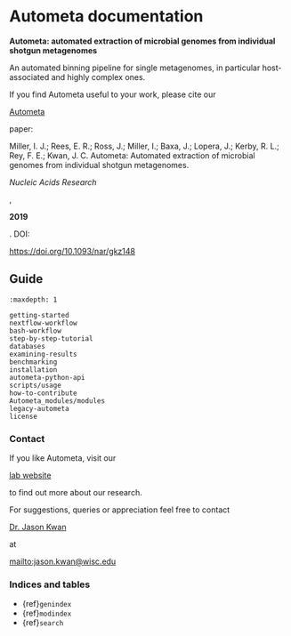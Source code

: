 # Autometa documentation

**Autometa: automated extraction of microbial genomes from individual shotgun metagenomes**

An automated binning pipeline for single metagenomes, in particular host-associated and highly complex ones.

If you find Autometa useful to your work, please cite our 

[Autometa]

 paper:

Miller, I. J.; Rees, E. R.; Ross, J.; Miller, I.; Baxa, J.; Lopera, J.; Kerby, R. L.; Rey, F. E.; Kwan, J. C. Autometa: Automated extraction of microbial  genomes from individual shotgun metagenomes. 

*Nucleic Acids Research*

, 

**2019**

.  DOI: 

<https://doi.org/10.1093/nar/gkz148>

## Guide

```{toctree}
:maxdepth: 1

getting-started
nextflow-workflow
bash-workflow
step-by-step-tutorial
databases
examining-results
benchmarking
installation
autometa-python-api
scripts/usage
how-to-contribute
Autometa_modules/modules
legacy-autometa
license
```

### Contact

If you like Autometa, visit our 

[lab website](https://kwanlab.github.io/)

 to find out more about our research.

For suggestions, queries or appreciation feel free to contact 

[Dr. Jason Kwan](https://apps.pharmacy.wisc.edu/sopdir/jason_kwan/)

 at 

<mailto:jason.kwan@wisc.edu>

### Indices and tables

- {ref}`genindex`
- {ref}`modindex`
- {ref}`search`

[autometa]: https://academic.oup.com/nar/article/47/10/e57/5369936
